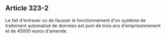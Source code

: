 Article 323-2
----
Le fait d'entraver ou de fausser le fonctionnement d'un système de traitement
automatisé de données est puni de trois ans d'emprisonnement et de 45000 euros
d'amende.
